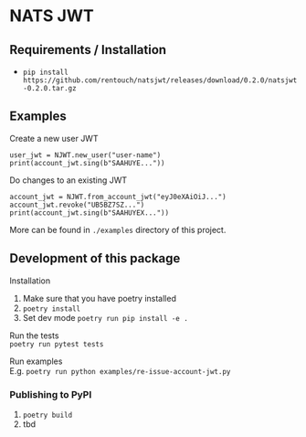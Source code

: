 # NATS JWT

## Requirements / Installation
- `pip install https://github.com/rentouch/natsjwt/releases/download/0.2.0/natsjwt-0.2.0.tar.gz`


## Examples

Create a new user JWT
```
user_jwt = NJWT.new_user("user-name")
print(account_jwt.sing(b"SAAHUYE..."))
```

Do changes to an existing JWT
```
account_jwt = NJWT.from_account_jwt("eyJ0eXAiOiJ...")
account_jwt.revoke("UB5BZ7SZ...")
print(account_jwt.sing(b"SAAHUYEX..."))
```

More can be found in `./examples` directory of this project.


## Development of this package

Installation
1. Make sure that you have poetry installed
2. `poetry install`
3. Set dev mode `poetry run pip install -e .`

Run the tests  
`poetry run pytest tests`

Run examples  
E.g. `poetry run python examples/re-issue-account-jwt.py`


### Publishing to PyPI
1. `poetry build`
2. tbd

